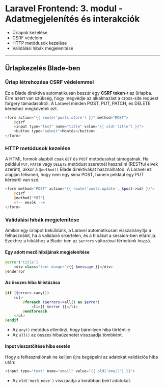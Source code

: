 # Laravel Frontend: 3. modul - Adatmegjelenítés és interakciók

- Űrlapok kezelése
- CSRF védelem
- HTTP metódusok kezelése
- Validálási hibák megjelenítése

---

## Űrlapkezelés Blade-ben

### Űrlap létrehozása CSRF védelemmel

Ez a Blade direktíva automatikusan beszúr egy **CSRF token**-t az űrlapba. Erre azért van szükség, hogy megvédje az alkalmazást a cross-site request forgery támadásoktól. A Laravel minden POST, PUT, PATCH, és DELETE kéréshez megköveteli ezt.

```php
<form action="{{ route('posts.store') }}" method="POST">
    @csrf
    <input type="text" name="title" value="{{ old('title') }}">
    <button type="submit">Mentés</button>
</form>
```

### HTTP metódusok kezelése

A HTML formok alapból csak `GET` és `POST` metódusokat támogatnak. Ha például `PUT`, `PATCH` vagy `DELETE` metódust szeretnél használni (RESTful elvek szerint), akkor a `@method()` Blade direktívákat használhatod. A Laravel ez alapján felismeri, hogy nem egy sima POST, hanem például egy PUT kérésről van szó.

```php
<form method="POST" action="{{ route('posts.update', $post->id) }}">
    @csrf
    @method('PUT')
    <!-- mezők -->
</form>
```

### Validálási hibák megjelenítése

Amikor egy űrlapot beküldünk, a Laravel automatikusan visszairányítja a felhasználót, ha a validáció sikertelen, és a hibákat a session-ben eltárolja. Ezekhez a hibákhoz a Blade-ben az `$errors` változóval férhetünk hozzá.

#### Egy adott mező hibájának megjelenítése
```php
@error('title')
    <div class="text-danger">{{ $message }}</div>
@enderror
```

#### Az összes hiba kilistázása
```php
@if ($errors->any())
    <ul>
        @foreach ($errors->all() as $error)
            <li>{{ $error }}</li>
        @endforeach
    </ul>
@endif
```

- Az `any()` metódus ellenőrzi, hogy bármilyen hiba történt-e.
- Az `all()` az összes hibaüzenetet visszaadja tömbként.

#### Input visszatöltése hiba esetén

Hogy a felhasználónak ne kelljen újra begépelni az adatokat validációs hiba után:
```php
<input type="text" name="email" value="{{ old('email') }}">
```

- Az `old('mező_neve')` visszaadja a korábban beírt adatokat.

